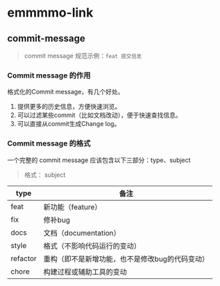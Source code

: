 # emmmmo-link

## commit-message

> commit message 规范示例：`feat 提交信息`

### Commit message 的作用

格式化的Commit message，有几个好处。

1. 提供更多的历史信息，方便快速浏览。
2. 可以过滤某些commit（比如文档改动），便于快速查找信息。
3. 可以直接从commit生成Change log。

### Commit message 的格式

一个完整的 commit message 应该包含以下三部分：type、subject

> 格式：<type> subject

type | 备注
---|---
feat | 新功能（feature）
fix | 修补bug
docs | 文档（documentation）
style | 格式（不影响代码运行的变动）
refactor | 重构（即不是新增功能，也不是修改bug的代码变动）
chore | 构建过程或辅助工具的变动